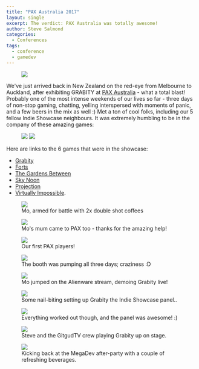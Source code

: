 ```yaml
---
title: "PAX Australia 2017"
layout: single
excerpt: The verdict: PAX Australia was totally awesome!
author: Steve Salmond
categories:
  - Conferences
tags:
  - conference
  - gamedev
---
```


<figure>
    <a href="/assets/images/paxaus/PaxAusIndieShowcasePanel01.jpg"><img src="/assets/images/paxaus/PaxAusIndieShowcasePanel01.jpg"></a>
</figure>

We've just arrived back in New Zealand on the red-eye from Melbourne to Auckland, after exhibiting GRABITY at [PAX Australia](http://aus.paxsite.com/indie) - what a total blast!  Probably one of the most intense weekends of our lives so far - three days of non-stop gaming, chatting, yelling interspersed with moments of panic, and a few beers in the mix as well :)  Met a ton of cool folks, including our 5 fellow Indie Showcase neighbours.  It was extremely humbling to be in the company of these amazing games:

<figure class="half">
    <a href="/assets/images/paxaus/PaxAusIndieShowcaseBanners01.jpg"><img src="/assets/images/paxaus/PaxAusIndieShowcaseBanners01.jpg"></a>
    <a href="/assets/images/paxaus/PaxAusIndieShowcaseBanners02.jpg"><img src="/assets/images/paxaus/PaxAusIndieShowcaseBanners02.jpg"></a>
</figure>

Here are links to the 6 games that were in the showcase:
- [Grabity](http://grabitygame.com/)
- [Forts](http://store.steampowered.com/app/410900/Forts/)
- [The Gardens Between](http://thevoxelagents.com/gardensbetween/)
- [Sky Noon](http://store.steampowered.com/app/569530/Sky_Noon/)
- [Projection](http://www.shadowplaystudios.com/)
- [Virtually Impossible](http://store.steampowered.com/app/621780/Virtually_Impossible/).



<!--
## Preparations

About six weeks out from PAX, we decided that demoing on a laptop was not going to cut it, and 

## Day 0 - Arrival

We arrived in Melbourne late at night after a cramped Jetstar flight and a near-disaster with visas (Mo and his Mum both have German passports, and we didn't realize they needed to obtain travel visas to enter Australia.)  We were also pretty worried about taking our demo rig as carry-on luggage as it's quite heavy, but everything worked out fine in that department, luckily!

## Day 1 - Setup
-->


<figure>
    <a href="/assets/images/paxaus/PaxAusBooth01.JPG"><img src="/assets/images/paxaus/PaxAusBooth01.JPG"></a>
    <figcaption>Mo, armed for battle with 2x double shot coffees</figcaption>
</figure>

<figure>
    <a href="/assets/images/paxaus/PaxAusBooth02.jpg"><img src="/assets/images/paxaus/PaxAusBooth02.jpg"></a>
    <figcaption>Mo's mum came to PAX too - thanks for the amazing help!</figcaption>
</figure>

<figure>
    <a href="/assets/images/paxaus/PaxAusBooth03.jpg"><img src="/assets/images/paxaus/PaxAusBooth03.jpg"></a>
    <figcaption>Our first PAX players!</figcaption>
</figure>

<figure>
    <a href="/assets/images/paxaus/PaxAusBooth04.jpg"><img src="/assets/images/paxaus/PaxAusBooth04.jpg"></a>
    <figcaption>The booth was pumping all three days; craziness :D</figcaption>
</figure>

<figure>
    <a href="/assets/images/paxaus/PaxAusAlienware01.jpg"><img src="/assets/images/paxaus/PaxAusAlienware01.jpg"></a>
    <figcaption>Mo jumped on the Alienware stream, demoing Grabity live!</figcaption>
</figure>

<figure>
    <a href="/assets/images/paxaus/PaxAusIndieShowcasePanel01.jpg"><img src="/assets/images/paxaus/PaxAusIndieShowcasePanel01.jpg"></a>
    <figcaption>Some nail-biting setting up Grabity the Indie Showcase panel..</figcaption>
</figure>

<figure>
    <a href="/assets/images/paxaus/PaxAusIndieShowcasePanel02.jpg"><img src="/assets/images/paxaus/PaxAusIndieShowcasePanel02.jpg"></a>
    <figcaption>Everything worked out though, and the panel was awesome! :)</figcaption>
</figure>

<figure>
    <a href="/assets/images/paxaus/PaxAusIndieShowcasePanel03.jpg"><img src="/assets/images/paxaus/PaxAusIndieShowcasePanel03.jpg"></a>
    <figcaption>Steve and the GitgudTV crew playing Grabity up on stage.</figcaption>
</figure>

<figure>
    <a href="/assets/images/paxaus/PaxAusMegaDevAfterParty.jpg"><img src="/assets/images/paxaus/PaxAusMegaDevAfterParty.jpg"></a>
    <figcaption>Kicking back at the MegaDev after-party with a couple of refreshing beverages.</figcaption>
</figure>

